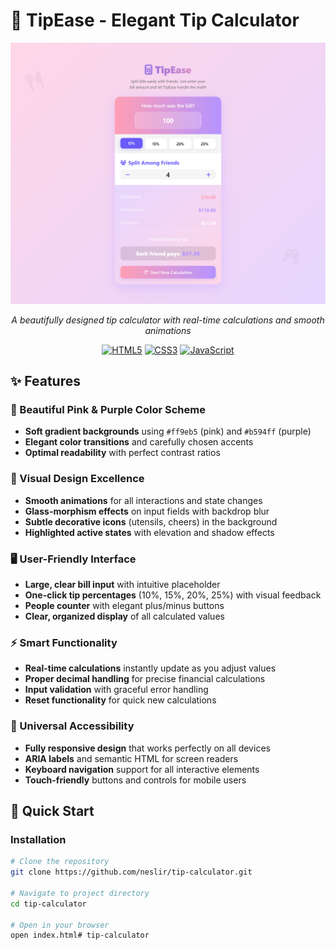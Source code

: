 # 🧮 TipEase - Elegant Tip Calculator

<div align="center">

![TipEase Calculator](assets/images/screenshot.png)

*A beautifully designed tip calculator with real-time calculations and smooth animations*

[![HTML5](https://img.shields.io/badge/HTML5-E34F26?style=for-the-badge&logo=html5&logoColor=white)](https://developer.mozilla.org/en-US/docs/Web/HTML)
[![CSS3](https://img.shields.io/badge/CSS3-1572B6?style=for-the-badge&logo=css3&logoColor=white)](https://developer.mozilla.org/en-US/docs/Web/CSS)
[![JavaScript](https://img.shields.io/badge/JavaScript-F7DF1E?style=for-the-badge&logo=javascript&logoColor=black)](https://developer.mozilla.org/en-US/docs/Web/JavaScript)

</div>

## ✨ Features

### 🎨 Beautiful Pink & Purple Color Scheme
- **Soft gradient backgrounds** using `#ff9eb5` (pink) and `#b594ff` (purple)
- **Elegant color transitions** and carefully chosen accents
- **Optimal readability** with perfect contrast ratios

### 💫 Visual Design Excellence
- **Smooth animations** for all interactions and state changes
- **Glass-morphism effects** on input fields with backdrop blur
- **Subtle decorative icons** (utensils, cheers) in the background
- **Highlighted active states** with elevation and shadow effects

### 🖥️ User-Friendly Interface
- **Large, clear bill input** with intuitive placeholder
- **One-click tip percentages** (10%, 15%, 20%, 25%) with visual feedback
- **People counter** with elegant plus/minus buttons
- **Clear, organized display** of all calculated values

### ⚡ Smart Functionality
- **Real-time calculations** instantly update as you adjust values
- **Proper decimal handling** for precise financial calculations
- **Input validation** with graceful error handling
- **Reset functionality** for quick new calculations

### 📱 Universal Accessibility
- **Fully responsive design** that works perfectly on all devices
- **ARIA labels** and semantic HTML for screen readers
- **Keyboard navigation** support for all interactive elements
- **Touch-friendly** buttons and controls for mobile users

## 🚀 Quick Start

### Installation
```bash
# Clone the repository
git clone https://github.com/neslir/tip-calculator.git

# Navigate to project directory
cd tip-calculator

# Open in your browser
open index.html# tip-calculator
